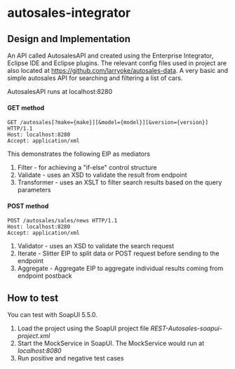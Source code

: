 # autosales-integrator

## Design and Implementation

An API called AutosalesAPI and created using the Enterprise Integrator, Eclipse IDE and Eclipse plugins.
The relevant config files used in project are also located at https://github.com/larryoke/autosales-data.
A very basic and simple autosales API for searching and filtering a list of cars.

AutosalesAPI runs at localhost:8280

#### GET method
```
GET /autosales[?make={make}][&model={model}][&version={version}] HTTP/1.1
Host: localhost:8280
Accept: application/xml
```
This demonstrates the following EIP as mediators
1. Filter - for achieving a "if-else" control structure
2. Validate  - uses an XSD to validate the result from endpoint
3. Transformer - uses an XSLT to filter search results based on the query parameters


#### POST method
```
POST /autosales/sales/news HTTP/1.1
Host: localhost:8280
Accept: application/xml
```
1. Validator - uses an XSD to validate the search request
2. Iterate - Slitter EIP to split data or POST request before sending to the endpoint
3. Aggregate - Aggregate EIP to aggregate individual results coming from endpoint postback


## How to test

You can test with SoapUI 5.5.0.
1. Load the project using the SoapUI project file _REST-Autosales-soapui-project.xml_
2. Start the MockService in SoapUI. The MockService would run at _localhost:8080_
3. Run positive and negative test cases
